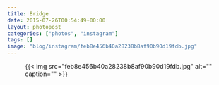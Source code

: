 ```yaml
---
title: Bridge
date: 2015-07-26T00:54:49+00:00
layout: photopost
categories: ["photos", "instagram"]
tags: []
image: "blog/instagram/feb8e456b40a28238b8af90b90d19fdb.jpg"
---
```


<figure class="photo photo--square">
  {{< img src="feb8e456b40a28238b8af90b90d19fdb.jpg" alt="" caption="" >}}

</figure>


